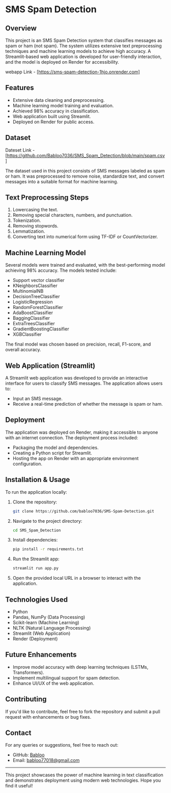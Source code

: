# SMS Spam Detection

## Overview
This project is an SMS Spam Detection system that classifies messages as spam or ham (not spam). The system utilizes extensive text preprocessing techniques and machine learning models to achieve high accuracy. A Streamlit-based web application is developed for user-friendly interaction, and the model is deployed on Render for accessibility.

webapp Link - [https://sms-spam-detection-1hjo.onrender.com]

## Features
- Extensive data cleaning and preprocessing.
- Machine learning model training and evaluation.
- Achieved 98% accuracy in classification.
- Web application built using Streamlit.
- Deployed on Render for public access.

## Dataset
Dateset Link - [https://github.com/Babloo7036/SMS_Spam_Detection/blob/main/spam.csv]

The dataset used in this project consists of SMS messages labeled as spam or ham. It was preprocessed to remove noise, standardize text, and convert messages into a suitable format for machine learning.

## Text Preprocessing Steps
1. Lowercasing the text.
2. Removing special characters, numbers, and punctuation.
3. Tokenization.
4. Removing stopwords.
5. Lemmatization.
6. Converting text into numerical form using TF-IDF or CountVectorizer.

## Machine Learning Model
Several models were trained and evaluated, with the best-performing model achieving 98% accuracy. The models tested include:
 - Support vector classifier
 - KNeighborsClassifier
 - MultinomialNB
 - DecisionTreeClassifier
 - LogisticRegression
 - RandomForestClassifier
 - AdaBoostClassifier
 - BaggingClassifier
 - ExtraTreesClassifier
 - GradientBoostingClassifier
 - XGBClassifier

The final model was chosen based on precision, recall, F1-score, and overall accuracy.

## Web Application (Streamlit)
A Streamlit web application was developed to provide an interactive interface for users to classify SMS messages. The application allows users to:
- Input an SMS message.
- Receive a real-time prediction of whether the message is spam or ham.

## Deployment
The application was deployed on Render, making it accessible to anyone with an internet connection. The deployment process included:
- Packaging the model and dependencies.
- Creating a Python script for Streamlit.
- Hosting the app on Render with an appropriate environment configuration.

## Installation & Usage
To run the application locally:
1. Clone the repository:
   ```sh
   git clone https://github.com/babloo7036/SMS-Spam-Detection.git
   ```
2. Navigate to the project directory:
   ```sh
   cd SMS_Spam_Detection
   ```
3. Install dependencies:
   ```sh
   pip install -r requirements.txt
   ```
4. Run the Streamlit app:
   ```sh
   streamlit run app.py
   ```
5. Open the provided local URL in a browser to interact with the application.

## Technologies Used
- Python
- Pandas, NumPy (Data Processing)
- Scikit-learn (Machine Learning)
- NLTK (Natural Language Processing)
- Streamlit (Web Application)
- Render (Deployment)

## Future Enhancements
- Improve model accuracy with deep learning techniques (LSTMs, Transformers).
- Implement multilingual support for spam detection.
- Enhance UI/UX of the web application.

## Contributing
If you'd like to contribute, feel free to fork the repository and submit a pull request with enhancements or bug fixes.

## Contact
For any queries or suggestions, feel free to reach out:
- GitHub: [Babloo](https://github.com/babloo7036)
- Email: babloo77018@gmail.com

---
This project showcases the power of machine learning in text classification and demonstrates deployment using modern web technologies. Hope you find it useful!


